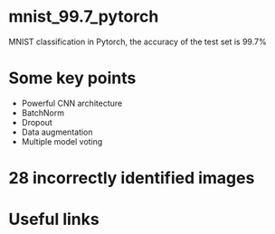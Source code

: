 # mnist_99.7_pytorch
MNIST classification in Pytorch, the accuracy of the test set is 99.7%

# Some key points
- Powerful CNN architecture
- BatchNorm
- Dropout
- Data augmentation
- Multiple model voting

# 28 incorrectly identified images

# Useful links
